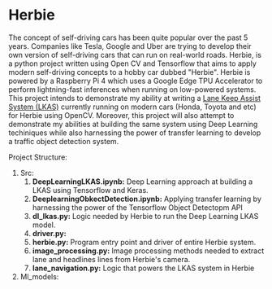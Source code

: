 # Herbie 

The concept of self-driving cars has been quite popular over the past 5 years. Companies like Tesla, Google and Uber are trying to develop their own version of self-driving cars that can run on real-world roads. Herbie, is a python project written using Open CV and Tensorflow that aims to apply modern self-driving concepts to a hobby car dubbed "Herbie". Herbie is powered by a Raspberry Pi 4 which uses a Google Edge TPU Accelerator to perform lightning-fast inferences when running on low-powered systems. This project intends to demonstrate my ability at writing a [Lane Keep Assist System (LKAS)](https://www.bianchihonda.com/honda-sensing-lane-keeping-assist-system/) currently running on modern cars (Honda, Toyota and etc) for Herbie using OpenCV. Moreover, this project will also attempt to demonstrate my abilities at building the same system using Deep Learning techiniques while also harnessing the power of transfer learning to develop a traffic object detection system.

Project Structure:

1. Src:
	1. **DeepLearningLKAS.ipynb:** Deep Learning approach at building a LKAS using Tensorflow and Keras.
  	2. **DeeplearningObkectDetection.ipynb:** Applying transfer learning by harnessing the power of the Tensorflow Object Detectopm API
  	3. **dl_lkas.py:** Logic needed by Herbie to run the Deep Learning LKAS model.
	4. **driver.py:**
	5. **herbie.py:** Program entry point and driver of entire Herbie system.
  	6. **image_processing.py:** Image processing methods needed to extract lane and headlines lines from Herbie's camera.
	7. **lane_navigation.py:** Logic that powers the LKAS system in Herbie
2. Ml_models:
	


